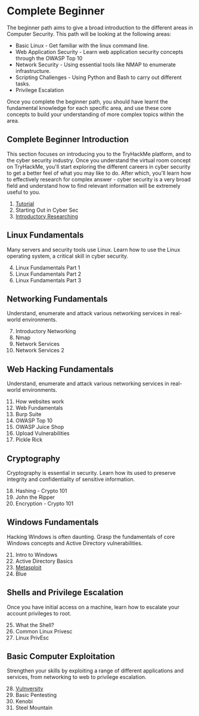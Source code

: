 # Complete Beginner

The beginner path aims to give a broad introduction to the different areas in Computer Security. This path will be looking at the following areas:

* Basic Linux - Get familiar with the linux command line.
* Web Application Security - Learn web application security concepts through the OWASP Top 10
* Network Security - Using essential tools like NMAP to enumerate infrastructure.
* Scripting Challenges - Using Python and Bash to carry out different tasks.
* Privilege Escalation

Once you complete the beginner path, you should have learnt the fundamental knowledge for each specific area, and use these core concepts to build your understanding of more complex topics within the area.

## Complete Beginner Introduction
This section focuses on introducing you to the TryHackMe platform, and to the cyber security industry. Once you understand the virtual room concept on TryHackMe, you'll start exploring the different careers in cyber security to get a better feel of what you may like to do. After which, you'll learn how to effectively research for complex answer - cyber security is a very broad field and understand how to find relevant information will be extremely useful to you.

  1. [Tutorial](beginner/Tutorial.md)
  2. Starting Out in Cyber Sec
  3. [Introductory Researching](beginner/introductory_research.md)

## Linux Fundamentals
Many servers and security tools use Linux. Learn how to use the Linux operating system, a critical skill in cyber security.

  4. Linux Fundamentals Part 1
  5. Linux Fundamentals Part 2
  6. Linux Fundamentals Part 3
 
## Networking Fundamentals
Understand, enumerate and attack various networking services in real-world environments.

  7. Introductory Networking
  8. Nmap
  9. Network Services
  10. Network Services 2

## Web Hacking Fundamentals
Understand, enumerate and attack various networking services in real-world environments.

  11. How websites work
  12. Web Fundamentals
  13. Burp Suite
  14. OWASP Top 10
  15. OWASP Juice Shop
  16. Upload Vulnerabilities
  17. Pickle Rick

## Cryptography
Cryptography is essential in security. Learn how its used to preserve integrity and confidentiality of sensitive information.

  18. Hashing - Crypto 101
  19. John the Ripper
  20. Encryption - Crypto 101

## Windows Fundamentals
Hacking Windows is often daunting. Grasp the fundamentals of core Windows concepts and Active Directory vulnerabilities.

  21. Intro to Windows
  22. Active Directory Basics
  23. [Metasploit](beginner/metasploit.md)
  24. Blue

## Shells and Privilege Escalation
Once you have initial access on a machine, learn how to escalate your account privileges to root.

  25. What the Shell?
  26. Common Linux Privesc
  27. Linux PrivEsc

## Basic Computer Exploitation
Strengthen your skills by exploiting a range of different applications and services, from networking to web to privilege escalation.

  28. [Vulnversity](beginner/Vulnversity.md)
  29. Basic Pentesting
  30. Kenobi
  31. Steel Mountain
